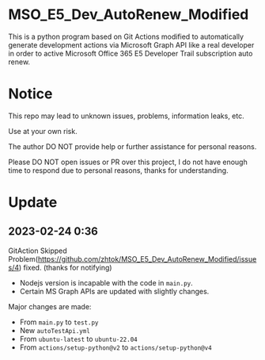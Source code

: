 # MSO_E5_Dev_AutoRenew_Modified
This is a python program based on Git Actions modified to automatically generate development actions via Microsoft Graph API like a real developer in order to active Microsoft Office 365 E5 Developer Trail subscription auto renew.

# Notice
This repo may lead to unknown issues, problems, information leaks, etc. 

Use at your own risk.

The author DO NOT provide help or further assistance for personal reasons.

Please DO NOT open issues or PR over this project, I do not have enough time to respond due to personal reasons, thanks for understanding.

# Update
## 2023-02-24 0:36
GitAction Skipped Problem(https://github.com/zhtok/MSO_E5_Dev_AutoRenew_Modified/issues/4) fixed. (thanks for notifying)
- Nodejs version is incapable with the code in ```main.py```. 
- Certain MS Graph APIs are updated with slightly changes.

Major changes are made:
- From ```main.py``` to ```test.py```
- New ```autoTestApi.yml```
- From ```ubuntu-latest``` to ```ubuntu-22.04```
- From ```actions/setup-python@v2``` to ```actions/setup-python@v4```
